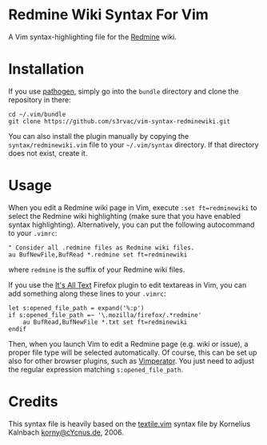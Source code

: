 Redmine Wiki Syntax For Vim
===========================

A Vim syntax-highlighting file for the [Redmine](http://www.redmine.org/) wiki.

Installation
============

If you use [pathogen](https://github.com/tpope/vim-pathogen), simply go into
the `bundle` directory and clone the repository in there:
```
cd ~/.vim/bundle
git clone https://github.com/s3rvac/vim-syntax-redminewiki.git
```
You can also install the plugin manually by copying the
`syntax/redminewiki.vim` file to your `~/.vim/syntax` directory. If that
directory does not exist, create it.

Usage
=====

When you edit a Redmine wiki page in Vim, execute `:set ft=redminewiki` to
select the Redmine wiki highlighting (make sure that you have enabled syntax
highlighting). Alternatively, you can put the following autocommand to your
`.vimrc`:
```
" Consider all .redmine files as Redmine wiki files.
au BufNewFile,BufRead *.redmine set ft=redminewiki
```
where `redmine` is the suffix of your Redmine wiki files.

If you use the [It's All Text](https://github.com/docwhat/itsalltext) Firefox
plugin to edit textareas in Vim, you can add something along these lines to
your `.vimrc`:
```
let s:opened_file_path = expand('%:p')
if s:opened_file_path =~ '\.mozilla/firefox/.*redmine'
    au BufRead,BufNewFile *.txt set ft=redminewiki
endif
```
Then, when you launch Vim to edit a Redmine page (e.g. wiki or issue), a proper
file type will be selected automatically. Of course, this can be set up also
for other browser plugins, such as
[Vimperator](http://www.vimperator.org/vimperator). You just need to adjust the
regular expression matching `s:opened_file_path`.

Credits
=======

This syntax file is heavily based on the
[textile.vim](http://rubychan.de/share/textile.vim) syntax file by Kornelius
Kalnbach <korny@cYcnus.de>, 2006.
